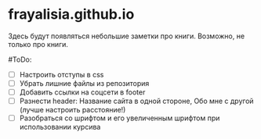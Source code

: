 # frayalisia.github.io
Здесь будут появляться небольшие заметки про книги. 
Возможно, не только про книги. 

#ToDo:
- [ ] Настроить отступы в css
- [ ] Убрать лишние файлы из репозитория
- [ ] Добавить ссылки на соцсети в footer
- [ ] Разнести header: Название сайта в одной стороне, Обо мне с другой (лучше настроить расстояние!)
- [ ] Разобраться со шрифтом и его увеличенным шрифтом при использовании курсива
